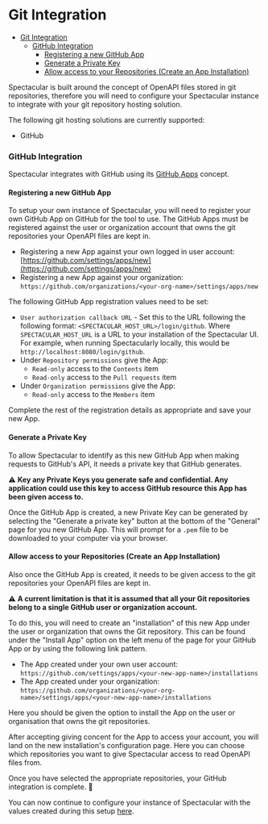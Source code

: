 # Git Integration
- [Git Integration](#git-integration)
    - [GitHub Integration](#github-integration)
      - [Registering a new GitHub App](#registering-a-new-github-app)
      - [Generate a Private Key](#generate-a-private-key)
      - [Allow access to your Repositories (Create an App Installation)](#allow-access-to-your-repositories-create-an-app-installation)

Spectacular is built around the concept of OpenAPI files stored in git repositories, therefore you will need to configure your Spectacular instance to integrate with your git repository hosting solution.

The following git hosting solutions are currently supported:
- GitHub

### GitHub Integration
Spectacular integrates with GitHub using its [GitHub Apps](https://developer.github.com/apps/) concept.

#### Registering a new GitHub App
To setup your own instance of Spectacular, you will need to register your own GitHub App on GitHub for the tool to use. The GitHub Apps must be registered against the user or organization account that owns the git repositories your OpenAPI files are kept in.
- Registering a new App against your own logged in user account: [https://github.com/settings/apps/new](https://github.com/settings/apps/new)
- Registering a new App against your organization: `https://github.com/organizations/<your-org-name>/settings/apps/new`

The following GitHub App registration values need to be set:
- `User authorization callback URL` - Set this to the URL following the following format: `<SPECTACULAR_HOST_URL>/login/github`. Where `SPECTACULAR_HOST_URL` is a URL to your installation of the Spectacular UI. For example, when running Spectacularly locally, this would be `http://localhost:8080/login/github`.
- Under `Repository permissions` give the App:
  - `Read-only` access to the `Contents` item
  - `Read-only` access to the `Pull requests` item
- Under `Organization permissions` give the App:
  - `Read-only` access to the `Members` item

Complete the rest of the registration details as appropriate and save your new App.

#### Generate a Private Key
To allow Spectacular to identify as this new GitHub App when making requests to GitHub's API, it needs a private key that GitHub generates.

:warning: **Key any Private Keys you generate safe and confidential. Any application could use this key to access GitHub resource this App has been given access to.**

Once the GitHub App is created, a new Private Key can be generated by selecting the "Generate a private key" button at the bottom of the "General" page for you new GitHub App. This will prompt for a `.pem` file to be downloaded to your computer via your browser.

#### Allow access to your Repositories (Create an App Installation)
Also once the GitHub App is created, it needs to be given access to the git repositories your OpenAPI files are kept in.

:warning: **A current limitation is that it is assumed that all your Git repositories belong to a single GitHub user or organization account.**

To do this, you will need to create an "installation" of this new App under the user or organization that owns the Git repository. This can be found under the "Install App" option on the left menu of the page for your GitHub App or by using the following link pattern.
- The App created under your own user account: `https://github.com/settings/apps/<your-new-app-name>/installations`
- The App created under your organization: `https://github.com/organizations/<your-org-name>/settings/apps/<your-new-app-name>/installations`

Here you should be given the option to install the App on the user or organisation that owns the git repositories.

After accepting giving concent for the App to access your account, you will land on the new installation's configuration page. Here you can choose which repositories you want to give Spectacular access to read OpenAPI files from.

Once you have selected the appropriate repositories, your GitHub integration is complete. :tada:

You can now continue to configure your instance of Spectacular with the values created during this setup [here](configuration.md).
